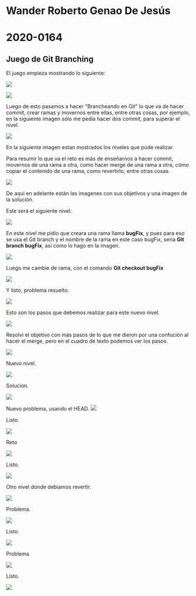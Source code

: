 # Wander Roberto Genao De Jesús

# 2020-0164

## Juego de Git Branching

El juego empieza mostrando lo siguiente: 

![](C:\Users\Dell\AppData\Roaming\marktext\images\2023-08-04-00-02-29-image.png)

![](C:\Users\Dell\AppData\Roaming\marktext\images\2023-08-04-00-03-06-image.png)

Luego de esto pasamos a hacer "Brancheando en Git" lo que va de hacer commit, crear ramas y movernos entre ellas, entre otras cosas, por ejemplo, en la siguiente imagen sólo me pedia hacer dos commit, para superar el nivel.

![](C:\Users\Dell\AppData\Roaming\marktext\images\2023-08-04-00-06-44-image.png)

En la siguiente imagen estan mostrados los niveles que pude realizar. 

Para resumir lo que va el reto es más de enseñarnos a hacer commit, movernos de una rama a otra, como hacer merge de una rama a otra, cómo copiar el contenido de una rama, como revertirlo, entre otras cosas. 

![](C:\Users\Dell\AppData\Roaming\marktext\images\2023-08-04-01-30-09-image.png)

De aqui en adelante están las imagenes con sus objetivos y una imagen de la solución. 

Este será el siguiente nivel.

![](C:\Users\Dell\AppData\Roaming\marktext\images\2023-08-04-00-07-32-image.png)

En este nivel me pidio que creara una rama llama **bugFix**, y pues para eso se usa el Git branch y el nombre de la rama en este caso bugFix, seria **Git branch bugFix**, así como lo hago en la imagen.

![](C:\Users\Dell\AppData\Roaming\marktext\images\2023-08-04-00-10-28-image.png)

Luego me cambie de rama, con el comando **Git checkout bugFix**

![](C:\Users\Dell\AppData\Roaming\marktext\images\2023-08-04-00-11-54-image.png)

Y listo, problema resuelto.

![](C:\Users\Dell\AppData\Roaming\marktext\images\2023-08-04-00-12-09-image.png)

Esto son los pasos que debemos realizar para este nuevo nivel.

![](C:\Users\Dell\AppData\Roaming\marktext\images\2023-08-04-00-14-57-image.png)

Resolvi el objetivo con más pasos de lo que me dieron por una confución al hacer el merge, pero en el cuadro de texto podemos ver los pasos. 

![](C:\Users\Dell\AppData\Roaming\marktext\images\2023-08-04-00-19-01-image.png)

Nuevo nivel.

![](C:\Users\Dell\AppData\Roaming\marktext\images\2023-08-04-00-22-07-image.png)

Solucion.

![](C:\Users\Dell\AppData\Roaming\marktext\images\2023-08-04-00-24-28-image.png)

Nuevo problema, usando el HEAD.
![](C:\Users\Dell\AppData\Roaming\marktext\images\2023-08-04-00-35-25-image.png)

Listo.

![](C:\Users\Dell\AppData\Roaming\marktext\images\2023-08-04-00-46-22-image.png)

Reto

![](C:\Users\Dell\AppData\Roaming\marktext\images\2023-08-04-00-47-54-image.png)

Listo.

![](C:\Users\Dell\AppData\Roaming\marktext\images\2023-08-04-01-04-10-image.png)

Otro nivel donde debiamos revertir.

![](C:\Users\Dell\AppData\Roaming\marktext\images\2023-08-04-01-10-52-image.png)

Problema.

![](C:\Users\Dell\AppData\Roaming\marktext\images\2023-08-04-01-12-28-image.png)

Listo.

![](C:\Users\Dell\AppData\Roaming\marktext\images\2023-08-04-01-13-49-image.png)

Problema 

![](C:\Users\Dell\AppData\Roaming\marktext\images\2023-08-04-01-15-41-image.png)

Listo.

![](C:\Users\Dell\AppData\Roaming\marktext\images\2023-08-04-01-22-15-image.png)
